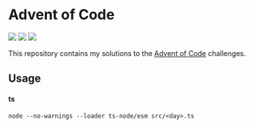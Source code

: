 # Advent of Code

![](https://img.shields.io/badge/day%20📅-16-blue)
![](https://img.shields.io/badge/stars%20⭐-16-yellow)
![](https://img.shields.io/badge/days%20completed-8-red)


This repository contains my solutions to the [Advent of Code](https://adventofcode.com/) challenges.

## Usage

#### ts

```
node --no-warnings --loader ts-node/esm src/<day>.ts
```